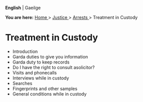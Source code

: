 **English** |  Gaeilge 

**You are here:** [ Home ](/en/) > [ Justice ](/en/justice/) > [ Arrests
](/en/justice/arrests/) > Treatment in Custody

#  Treatment in Custody

  * Introduction 
  * Garda duties to give you information 
  * Garda duty to keep records 
  * Do I have the right to consult asolicitor? 
  * Visits and phonecalls 
  * Interviews while in custody 
  * Searches 
  * Fingerprints and other samples 
  * General conditions while in custody 

